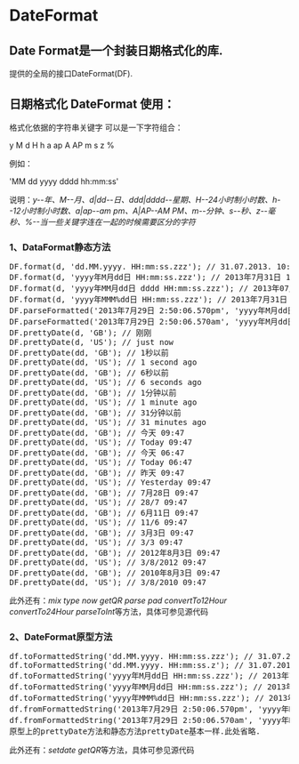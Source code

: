 DateFormat
==========

<h2>Date Format是一个封装日期格式化的库.</h2>
<p>提供的全局的接口DateFormat(DF).</p>
<h2>日期格式化 DateFormat 使用：</h2>
<p>格式化依据的字符串关键字 可以是一下字符组合：</p>
<p>y M d H h a ap A AP m s z %</p>
<p>例如：</p>
<p>'MM dd yyyy dddd hh:mm:ss'</p>
<p>说明：<i>y--年、M--月、d|dd--日、ddd|dddd--星期、H--24小时制小时数、h--12小时制小时数、a|ap--am pm、A|AP--AM PM、m--分钟、s--秒、z--毫秒、%--当一些关键字连在一起的时候需要区分的字符</i></p>
<h3>1、DataFormat静态方法</h3>
<pre>
DF.format(d, 'dd.MM.yyyy. HH:mm:ss.zzz'); // 31.07.2013. 10:48:19.751
DF.format(d, 'yyyy年M月dd日 HH:mm:ss.zzz'); // 2013年7月31日 10:48:19.751
DF.format(d, 'yyyy年MM月dd日 dddd HH:mm:ss.zzz'); // 2013年07月31日 星期三 10:48:19.751
DF.format(d, 'yyyy年MMM%dd日 HH:mm:ss.zzz'); // 2013年7月31日 10:48:19.751
DF.parseFormatted('2013年7月29日 2:50:06.570pm', 'yyyy年M月dd日 h:mm:ss.zzz%a'); // Mon Jul 29 2013 14:50:06 GMT+0800 (中国标准时间)
DF.parseFormatted('2013年7月29日 2:50:06.570am', 'yyyy年M月dd日 h:mm:ss.zzz%ap'); // Mon Jul 29 2013 02:50:06 GMT+0800 (中国标准时间)
DF.prettyDate(d, 'GB'); // 刚刚
DF.prettyDate(d, 'US'); // just now
DF.prettyDate(dd, 'GB'); // 1秒以前
DF.prettyDate(dd, 'US'); // 1 second ago
DF.prettyDate(dd, 'GB'); // 6秒以前
DF.prettyDate(dd, 'US'); // 6 seconds ago
DF.prettyDate(dd, 'GB'); // 1分钟以前
DF.prettyDate(dd, 'US'); // 1 minute ago
DF.prettyDate(dd, 'GB'); // 31分钟以前
DF.prettyDate(dd, 'US'); // 31 minutes ago
DF.prettyDate(dd, 'GB'); // 今天 09:47
DF.prettyDate(dd, 'US'); // Today 09:47
DF.prettyDate(dd, 'GB'); // 今天 06:47
DF.prettyDate(dd, 'US'); // Today 06:47
DF.prettyDate(dd, 'GB'); // 昨天 09:47
DF.prettyDate(dd, 'US'); // Yesterday 09:47
DF.prettyDate(dd, 'GB'); // 7月28日 09:47
DF.prettyDate(dd, 'US'); // 28/7 09:47
DF.prettyDate(dd, 'GB'); // 6月11日 09:47
DF.prettyDate(dd, 'US'); // 11/6 09:47
DF.prettyDate(dd, 'GB'); // 3月3日 09:47
DF.prettyDate(dd, 'US'); // 3/3 09:47
DF.prettyDate(dd, 'GB'); // 2012年8月3日 09:47
DF.prettyDate(dd, 'US'); // 3/8/2012 09:47
DF.prettyDate(dd, 'GB'); // 2010年8月3日 09:47
DF.prettyDate(dd, 'US'); // 3/8/2010 09:47
</pre>
<p>此外还有：<i>mix type now getQR parse pad convertTo12Hour convertTo24Hour parseToInt</i>等方法，具体可参见源代码</p>
<h3>2、DateFormat原型方法</h3>
<pre>
df.toFormattedString('dd.MM.yyyy. HH:mm:ss.zzz'); // 31.07.2013. 10:50:27.864
df.toFormattedString('dd.MM.yyyy. HH:mm:ss.z'); // 31.07.2013. 10:50:27.864
df.toFormattedString('yyyy年M月dd日 HH:mm:ss.zzz'); // 2013年7月31日 10:50:27.864
df.toFormattedString('yyyy年MM月dd日 HH:mm:ss.zzz'); // 2013年07月31日 10:50:27.864
df.toFormattedString('yyyy年MMM%dd日 HH:mm:ss.zzz'); // 2013年7月31日 10:50:27.864
df.fromFormattedString('2013年7月29日 2:50:06.570pm', 'yyyy年M月dd日 h:mm:ss.zzz%a'); // Mon Jul 29 2013 14:50:06 GMT+0800 (中国标准时间)
df.fromFormattedString('2013年7月29日 2:50:06.570am', 'yyyy年M月dd日 h:mm:ss.zzz%ap'); // Mon Jul 29 2013 02:50:06 GMT+0800 (中国标准时间)
原型上的prettyDate方法和静态方法prettyDate基本一样.此处省略.
</pre>
<p>此外还有：<i>setdate getQR</i>等方法，具体可参见源代码</p>


